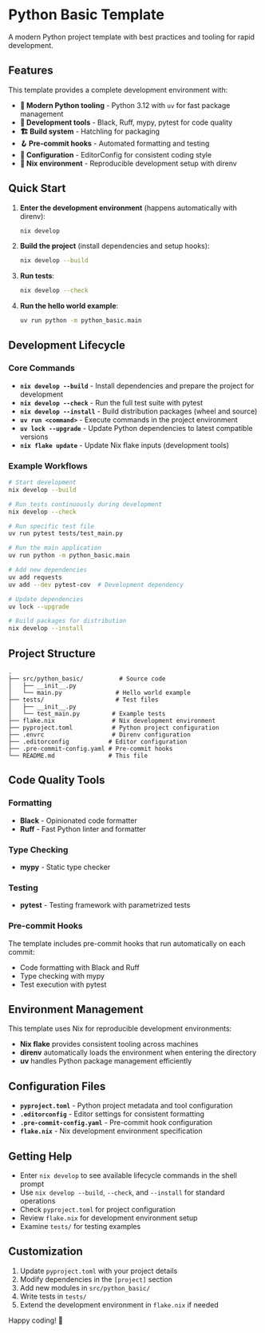 
# Python Basic Template

A modern Python project template with best practices and tooling for rapid development.

## Features

This template provides a complete development environment with:

- **🚀 Modern Python tooling** - Python 3.12 with `uv` for fast package management
- **🔧 Development tools** - Black, Ruff, mypy, pytest for code quality
- **🏗️ Build system** - Hatchling for packaging
- **🪝 Pre-commit hooks** - Automated formatting and testing
- **📝 Configuration** - EditorConfig for consistent coding style
- **🔄 Nix environment** - Reproducible development setup with direnv

## Quick Start

1. **Enter the development environment** (happens automatically with direnv):
   ```bash
   nix develop
   ```

2. **Build the project** (install dependencies and setup hooks):
   ```bash
   nix develop --build
   ```

3. **Run tests**:
   ```bash
   nix develop --check
   ```

4. **Run the hello world example**:
   ```bash
   uv run python -m python_basic.main
   ```

## Development Lifecycle

### Core Commands

- **`nix develop --build`** - Install dependencies and prepare the project for development
- **`nix develop --check`** - Run the full test suite with pytest
- **`nix develop --install`** - Build distribution packages (wheel and source)
- **`uv run <command>`** - Execute commands in the project environment
- **`uv lock --upgrade`** - Update Python dependencies to latest compatible versions
- **`nix flake update`** - Update Nix flake inputs (development tools)

### Example Workflows

```bash
# Start development
nix develop --build

# Run tests continuously during development
nix develop --check

# Run specific test file
uv run pytest tests/test_main.py

# Run the main application
uv run python -m python_basic.main

# Add new dependencies
uv add requests
uv add --dev pytest-cov  # Development dependency

# Update dependencies
uv lock --upgrade

# Build packages for distribution
nix develop --install
```

## Project Structure

```
.
├── src/python_basic/          # Source code
│   ├── __init__.py
│   └── main.py               # Hello world example
├── tests/                    # Test files
│   ├── __init__.py
│   └── test_main.py         # Example tests
├── flake.nix                # Nix development environment
├── pyproject.toml           # Python project configuration
├── .envrc                   # Direnv configuration
├── .editorconfig           # Editor configuration
├── .pre-commit-config.yaml # Pre-commit hooks
└── README.md               # This file
```

## Code Quality Tools

### Formatting
- **Black** - Opinionated code formatter
- **Ruff** - Fast Python linter and formatter

### Type Checking
- **mypy** - Static type checker

### Testing
- **pytest** - Testing framework with parametrized tests

### Pre-commit Hooks
The template includes pre-commit hooks that run automatically on each commit:
- Code formatting with Black and Ruff
- Type checking with mypy
- Test execution with pytest

## Environment Management

This template uses Nix for reproducible development environments:

- **Nix flake** provides consistent tooling across machines
- **direnv** automatically loads the environment when entering the directory
- **uv** handles Python package management efficiently

## Configuration Files

- **`pyproject.toml`** - Python project metadata and tool configuration
- **`.editorconfig`** - Editor settings for consistent formatting
- **`.pre-commit-config.yaml`** - Pre-commit hook configuration
- **`flake.nix`** - Nix development environment specification

## Getting Help

- Enter `nix develop` to see available lifecycle commands in the shell prompt
- Use `nix develop --build`, `--check`, and `--install` for standard operations
- Check `pyproject.toml` for project configuration
- Review `flake.nix` for development environment setup
- Examine `tests/` for testing examples

## Customization

1. Update `pyproject.toml` with your project details
2. Modify dependencies in the `[project]` section
3. Add new modules in `src/python_basic/`
4. Write tests in `tests/`
5. Extend the development environment in `flake.nix` if needed

Happy coding! 🐍

